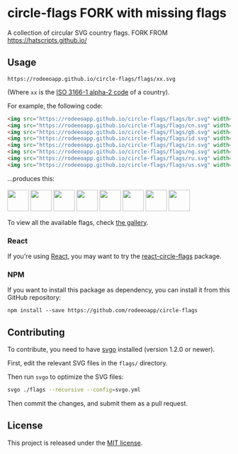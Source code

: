 # circle-flags FORK with missing flags

A collection of circular SVG country flags.
FORK FROM https://hatscripts.github.io/

## Usage

```
https://rodeeoapp.github.io/circle-flags/flags/xx.svg
```
(Where `xx` is the [ISO 3166-1 alpha-2 code](https://www.iso.org/obp/ui/#search/code/) of a country).

For example, the following code:
```html
<img src="https://rodeeoapp.github.io/circle-flags/flags/br.svg" width="48">
<img src="https://rodeeoapp.github.io/circle-flags/flags/cn.svg" width="48">
<img src="https://rodeeoapp.github.io/circle-flags/flags/gb.svg" width="48">
<img src="https://rodeeoapp.github.io/circle-flags/flags/id.svg" width="48">
<img src="https://rodeeoapp.github.io/circle-flags/flags/in.svg" width="48">
<img src="https://rodeeoapp.github.io/circle-flags/flags/ng.svg" width="48">
<img src="https://rodeeoapp.github.io/circle-flags/flags/ru.svg" width="48">
<img src="https://rodeeoapp.github.io/circle-flags/flags/us.svg" width="48">
```

...produces this:<br/><br/>
<img src="https://rodeeoapp.github.io/circle-flags/flags/br.svg" width="48">
<img src="https://rodeeoapp.github.io/circle-flags/flags/cn.svg" width="48">
<img src="https://rodeeoapp.github.io/circle-flags/flags/gb.svg" width="48">
<img src="https://rodeeoapp.github.io/circle-flags/flags/id.svg" width="48">
<img src="https://rodeeoapp.github.io/circle-flags/flags/in.svg" width="48">
<img src="https://rodeeoapp.github.io/circle-flags/flags/ng.svg" width="48">
<img src="https://rodeeoapp.github.io/circle-flags/flags/ru.svg" width="48">
<img src="https://rodeeoapp.github.io/circle-flags/flags/us.svg" width="48">

To view all the available flags, check [the gallery](https://rodeeoapp.github.io/circle-flags/all-flags.html).

### React

If you're using [React](https://reactjs.org), you may want to try the
[react-circle-flags](https://www.npmjs.com/package/react-circle-flags) package.

### NPM

If you want to install this package as dependency, you can install it from this GitHub repository:

```
npm install --save https://github.com/rodeeoapp/circle-flags
```

## Contributing

To contribute, you need to have [svgo](https://github.com/svg/svgo) installed
(version 1.2.0 or newer).

First, edit the relevant SVG files in the `flags/` directory.

Then run `svgo` to optimize the SVG files:

```sh
svgo ./flags --recursive --config=svgo.yml
```

Then commit the changes, and submit them as a pull request.

## License

This project is released under the [MIT license](LICENSE).
